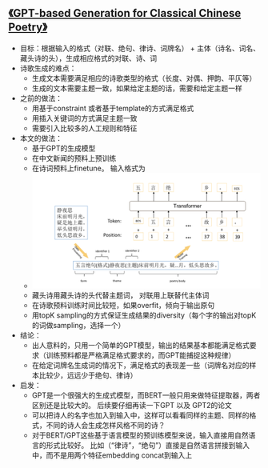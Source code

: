 ## [《GPT-based Generation for Classical Chinese Poetry》](https://arxiv.org/pdf/1907.00151.pdf)

- 目标：根据输入的格式（对联、绝句、律诗、词牌名） + 主体（诗名、词名、藏头诗的头），生成相应格式的对联、诗、词
- 诗歌生成的难点：
    - 生成文本需要满足相应的诗歌类型的格式（长度、对偶、押韵、平仄等）
    - 生成的文本需要主题一致，如果给定主题的话，需要和给定主题一样
- 之前的做法：
    - 用基于constraint 或者基于template的方式满足格式
    - 用插入关键词的方式满足主题一致
    - 需要引入比较多的人工规则和特征
- 本文的做法：
    - 基于GPT的生成模型
    - 在中文新闻的预料上预训练
    - 在诗词预料上finetune。 输入格式为
    - ![architecture](../../images/GPT-Chinese-poetry-image1.png)
    - 藏头诗用藏头诗的头代替主题词， 对联用上联替代主体词
    - 在诗歌预料训练时间比较短，如果overfit，倾向于输出原句
    - 用topK sampling的方式保证生成结果的diversity（每个字的输出对topK的词做sampling，选择一个）
- 结论：
    - 出人意料的，只用一个简单的GPT模型，输出的结果基本都能满足格式要求（训练预料都是严格满足格式要求的，而GPT能捕捉这种规律）
    - 在给定词牌名生成词的情况下，满足格式的表现差一些（词牌名对应的样本比较少，远远少于绝句、律诗）
- 启发：
    - GPT是一个很强大的生成式模型，而BERT一般只用来做特征提取器，两者区别还是比较大的。 后续要仔细再读一下GPT 以及 GPT2的论文
    - 可以把诗人的名字也加入到输入中，这样可以看看同样的主题、同样的格式，不同的诗人会生成怎样风格不同的诗？
    - 对于BERT/GPT这些基于语言模型的预训练模型来说，输入直接用自然语言的形式比较好。 比如（“律诗”，“绝句”）直接是自然语言拼接到输入中，而不是用两个特征embedding concat到输入上
